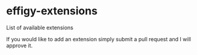 # effigy-extensions
List of available extensions

If you would like to add an extension simply submit a pull request and I will approve it.
